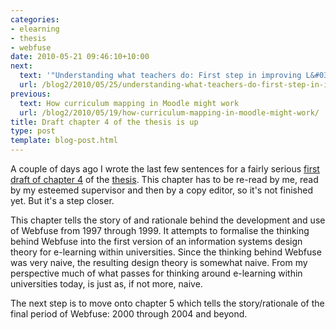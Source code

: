 ```yaml
---
categories:
- elearning
- thesis
- webfuse
date: 2010-05-21 09:46:10+10:00
next:
  text: '"Understanding what teachers do: First step in improving L&#038;T"'
  url: /blog2/2010/05/25/understanding-what-teachers-do-first-step-in-improving-lt/
previous:
  text: How curriculum mapping in Moodle might work
  url: /blog2/2010/05/19/how-curriculum-mapping-in-moodle-might-work/
title: Draft chapter 4 of the thesis is up
type: post
template: blog-post.html
---
```

A couple of days ago I wrote the last few sentences for a fairly serious [first draft of chapter 4](http://davidtjones.files.wordpress.com/2010/05/chapter_4.pdf) of the [thesis](/blog2/research/phd-thesis/). This chapter has to be re-read by me, read by my esteemed supervisor and then by a copy editor, so it's not finished yet. But it's a step closer.

This chapter tells the story of and rationale behind the development and use of Webfuse from 1997 through 1999. It attempts to formalise the thinking behind Webfuse into the first version of an information systems design theory for e-learning within universities. Since the thinking behind Webfuse was very naive, the resulting design theory is somewhat naive. From my perspective much of what passes for thinking around e-learning within universities today, is just as, if not more, naive.

The next step is to move onto chapter 5 which tells the story/rationale of the final period of Webfuse: 2000 through 2004 and beyond.